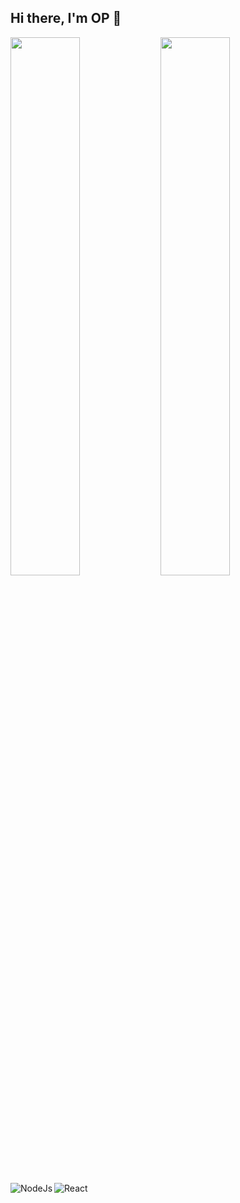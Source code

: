 ## Hi there, I'm OP 👋

<img align="left" width="47%" src="https://github-readme-stats.vercel.app/api?username=opsaran&show_icons=true&theme=radical"/>
<img width="47%" src="https://github-readme-stats.vercel.app/api/top-langs/?username=opsaran&layout=compact"/>



<img align="left" alt="NodeJs" src="https://img.shields.io/badge/node.js-6DA55F?style=for-the-badge&logo=node.js&logoColor=white"/>

<img alt="React" src="https://img.shields.io/badge/react-%2320232a.svg?style=for-the-badge&logo=react&logoColor=%2361DAFB"/>

